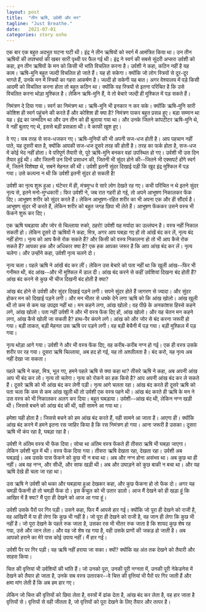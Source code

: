 ```yaml
---
layout: post
title:  "तीन ऋषि, उर्वशी और मन"
tagline: "Just Breathe."
date:   2021-07-01
categories: story osho
---
```



एक बार एक बहुत अदभुत घटना घटी थी। इंद्र ने तीन ऋषियों को स्वर्ग में आमंत्रित किया था। उन तीन ऋषियों की तपश्चर्या की खबर सारी पृथ्वी पर फैल गई थी। इंद्र ने स्वर्ग की सबसे सुंदरी अप्सरा उर्वशी को कहा, इन तीन ऋषियों के मन को किसी भी भांति विचलित करना है। उर्वशी ने कहा, कठिन नहीं है यह काम। ऋषि-मुनि बहुत जल्दी विचलित हो जाते हैं। यह हो सकेगा। क्योंकि जो लोग स्त्रियों से दूर-दूर भागते हैं, उनके मन में स्त्रियों का गहरा आकर्षण है। जल्दी हो सकेगी यह बात। अगर वेश्यालय में पड़े किसी आदमी को विचलित करना होता तो बहुत कठिन था। क्योंकि वह स्त्रियों से इतना परिचित है कि उसे विचलित करना थोड़ा मुश्किल है। लेकिन ऋषि-मुनि हैं, ये तो बेचारे जल्दी ही मुश्किल में पड़ सकते हैं।

निमंत्रण दे दिया गया। स्वर्ग का निमंत्रण था। ऋषि-मुनि भी इनकार न कर सके। क्योंकि ऋषि-मुनि सारी कोशिश ही स्वर्ग पहुंचने की करते हैं और कोशिश ही क्या है? निमंत्रण पाकर बहुत प्रसन्न हुए। बड़ा सम्मान था यह। इंद्र का जन्मदिन था और उन तीन को ही बुलाया गया था। और उनके जितने कांपटीटर ऋषि-मुनि थे, वे नहीं बुलाए गए थे, इससे बड़ी प्रसन्नता थी। वे काफी खुश हुए।

वे गए। सब तरह से सज-धजकर गए। ऋषि-मुनियों की भी अपनी सज-धज होती है। आप पहचान नहीं पाते, यह दूसरी बात है, क्योंकि आपकी सज-धज दूसरे तरह की होती है। तरह का फर्क होता है, सज-धज में कोई भेद नहीं होता। वे परिपूर्ण तैयारी से, पूरे ऋषि-मुनि बनकर वहां उपस्थित हो गए। उर्वशी भी उस दिन तैयार हुई थी। और जितनी उन दिनों प्रसाधन की, जितनी भी सुंदर होने की--जितने भी एक्सपर्ट होंगे स्वर्ग में, जितने विशेषज्ञ थे, सबने मेहनत की थी। उर्वशी इतनी सुंदर दिखाई पड़ी कि खुद इंद्र मुश्किल में पड़ गया। उसे कल्पना न थी कि उर्वशी इतनी सुंदर हो सकती है!

उर्वशी का नृत्य शुरू हुआ। घंटेभर में ही, मंत्रमुग्ध वे सारे लोग देखते रह गए। कभी परिचित न थे इतने सुंदर नृत्य से, इतने मनो-मुग्धकारी। फिर उर्वशी ने, जब रात गहरी हो गई, तो अपने आभूषण निकालकर फेंक दिए। आभूषण शरीर को सुंदर करते हैं। लेकिन आभूषण-रहित शरीर का भी अपना एक और ही सौंदर्य है। आभूषण सुंदर भी करते हैं, लेकिन शरीर को बहुत जगह छिपा भी लेते हैं। आभूषण फेंककर उसने वस्त्र भी फेंकने शुरू कर दिए।

एक ऋषि घबड़ाया और जोर से चिल्लाया रुको, ठहरो! उर्वशी यह मर्यादा का उल्लंघन है। वस्त्र नहीं निकाल सकती हो। लेकिन दूसरे दो ऋषियों ने कहा, मित्र, अगर आप घबड़ा गए हों तो आंखें बंद कर लें, नृत्य बंद नहीं होगा। नृत्य को आप कैसे रोक सकते हैं? और किसी को वस्त्र निकालना हो तो भी आप कैसे रोक सकते हैं? आपका हक और अधिकार क्या है? एक हक आपका जरूर है कि आप आंख बंद कर लें। नृत्य चलेगा। और उन्होंने कहा, उर्वशी नृत्य चलने दो।

नृत्य चला। पहले ऋषि ने आंखें बंद कर लीं। लेकिन उस बेचारे को पता नहीं था कि खुली आंख--फिर भी गनीमत थी, बंद आंख--और भी मुश्किल में डाल दी। आंख बंद करने से कहीं उर्वशियां दिखना बंद होती हैं? आंख बंद करने से कुछ भी चीज दिखनी बंद होती है क्या?

आंख बंद होने से उर्वशी और सुंदर दिखाई पड़ने लगी। सपने सुंदर होते हैं जागरण से ज्यादा। और सुंदर होकर मन को दिखाई पड़ने लगी। और मन भीतर से धक्के देने लगा ऋषि को कि आंख खोलो। आंख खुली थी तो कम से कम यह उपद्रव नहीं था। मन कहने लगा, आंख खोलो। वह पीछे के अनकांशस हिस्से कहने लगे, आंख खोलो। पता नहीं उर्वशी ने और भी वस्त्र फेंक दिए हों, आंख खोलो। और यह चेतन मन कहने लगा, आंख कैसे खोली जा सकती है? हाथ-पैर कंपने लगे। आंख को और जोर से बंद करना जरूरी हो गया। बड़ी ताकत, बड़ी मेहनत उस ऋषि पर पड़ने लगी। वह बड़ी बेचैनी में पड़ गया। बड़ी मुश्किल में पड़ गया।

नृत्य थोड़ा आगे गया। उर्वशी ने और भी वस्त्र फेंक दिए, वह करीब-करीब नग्न हो गई। एक ही वस्त्र उसके शरीर पर रह गया। दूसरा ऋषि चिल्लाया, अब हद हो गई, यह तो अश्लीलता है। बंद करो, यह नृत्य अब नहीं देखा जा सकता।

पहले ऋषि ने कहा, मित्र, भूल गए, हमने पहले ऋषि से क्या कहा था? तीसरे ऋषि ने कहा, अब अपनी आंख आप भी बंद कर लो। नृत्य तो चलेगा। नृत्य को रोकने का हक किसे है? आप अपनी आंख बंद कर ले सकते हैं।
दूसरे ऋषि को भी आंख बंद कर लेनी पड़ी। नृत्य आगे चलता रहा। आंख बंद करते ही दूसरे ऋषि को पता चला कि कम से कम आंख खुली थी तो उर्वशी एक वस्त्र पहने थी। आंख बंद करते ही ऋषि के मन ने उस वस्त्र को भी निकालकर अलग कर दिया। बहुत घबड़ाया। उर्वशी--आंख बंद थी, लेकिन नग्न खड़ी थी। जिससे बचने को आंख बंद की थी, वही सामने आ गया था।

हमेशा यही होता है। जिससे बचने को हम आंख बंद करते हैं, वही सामने आ जाता है। आएगा ही। क्योंकि आंख बंद करने में हमने इतना रस जाहिर किया है कि रस निमंत्रण हो गया। आना जरूरी है उसका। दूसरा ऋषि भी कंप रहा है, घबड़ा रहा है।

उर्वशी ने अंतिम वस्त्र भी फेंक दिया। सोचा था अंतिम वस्त्र फेंकते ही तीसरा ऋषि भी घबड़ा जाएगा। लेकिन उर्वशी भूल में थी। वस्त्र फेंक दिया गया। तीसरा ऋषि देखता रहा, देखता रहा। उर्वशी अब घबड़ाई। अब उसके पास फेंकने को कुछ भी न बचा था। अब और नग्न होना असंभव था। अब कुछ था ही नहीं। अब वह नग्न, और सीधी, और साफ खड़ी थी। अब और उघाड़ने को कुछ बाकी न बचा था। और यह ऋषि देखे ही चला जा रहा था।

उस ऋषि ने उर्वशी को थका और घबड़ाया हुआ देखकर कहा, और कुछ फेंकना हो तो फेंक दो। अगर यह चमड़ी फेंकनी हो तो चमड़ी फेंक दो। इस केंचुल को भी उतार डालो। आज मैं देखने को ही खड़ा हूं कि आखिर में है क्या? मैं पूरा ही देखने को आज आ गया हूं।

उर्वशी उसके पैरों पर गिर पड़ी। उसने कहा, फिर मैं आपसे हार गई। क्योंकि जो पूरा ही देखने को राजी है, वह आखिरी में पा ही लेगा कि कुछ भी नहीं है। जो पूरा ही देखने को राजी है, वह जान ही लेगा कि कुछ भी नहीं है। जो पूरा देखने के पहले रुक जाता है, उसका रस भी भीतर रुक जाता है कि शायद कुछ शेष रह गया, उसे और जान लेता। और वह जो शेष रह गया है, वही उसके प्राणों की जकड़ हो जाती है। अब आपको हराने का मेरे पास कोई उपाय नहीं। मैं हार गई।

उर्वशी पैर पर गिर पड़ी। वह ऋषि नहीं हराया जा सका। क्यों? क्योंकि वह अंत तक देखने को तैयारी और साहस किया।

चित्त की वृत्तियां भी उर्वशियों की भांति हैं। जो उनको पूरा, उनकी पूरी नग्नता में, उनकी पूरी नेकेडनेस में देखने को तैयार हो जाता है, उनके सब वस्त्र उतारकर--वे चित्त की वृत्तियां भी पैरों पर गिर जाती हैं और क्षमा मांग लेती हैं कि अब हम हार गए।

लेकिन जो चित्त की वृत्तियों को छिपा लेता है, वस्त्रों में ढांक देता है, आंख बंद कर लेता है, वह हार जाता है वृत्तियों से। वृत्तियों से वही जीतता है, जो वृत्तियों को पूरा देखने के लिए तैयार और तत्पर है।